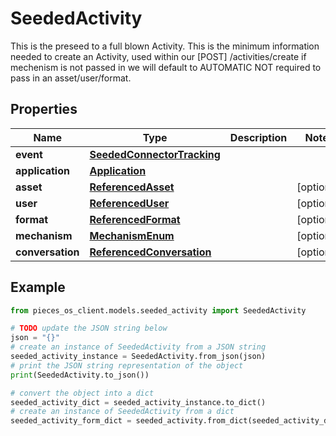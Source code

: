 # SeededActivity

This is the preseed to a full blown Activity.  This is the minimum information needed to create an Activity, used within our [POST] /activities/create  if mechenism is not passed in we will default to AUTOMATIC  NOT required to pass in an asset/user/format.

## Properties

Name | Type | Description | Notes
------------ | ------------- | ------------- | -------------
**event** | [**SeededConnectorTracking**](SeededConnectorTracking) |  | 
**application** | [**Application**](Application) |  | 
**asset** | [**ReferencedAsset**](ReferencedAsset) |  | [optional] 
**user** | [**ReferencedUser**](ReferencedUser) |  | [optional] 
**format** | [**ReferencedFormat**](ReferencedFormat) |  | [optional] 
**mechanism** | [**MechanismEnum**](MechanismEnum) |  | [optional] 
**conversation** | [**ReferencedConversation**](ReferencedConversation) |  | [optional] 

## Example

```python
from pieces_os_client.models.seeded_activity import SeededActivity

# TODO update the JSON string below
json = "{}"
# create an instance of SeededActivity from a JSON string
seeded_activity_instance = SeededActivity.from_json(json)
# print the JSON string representation of the object
print(SeededActivity.to_json())

# convert the object into a dict
seeded_activity_dict = seeded_activity_instance.to_dict()
# create an instance of SeededActivity from a dict
seeded_activity_form_dict = seeded_activity.from_dict(seeded_activity_dict)
```



